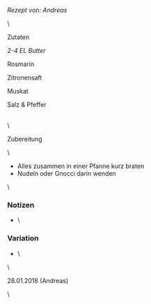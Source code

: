 *Rezept von: Andreas*

\

Zutaten

*2-4 EL Butter*

Rosmarin

Zitronensaft

Muskat

Salz & Pfeffer

\
\

Zubereitung

\

* Alles zusammen in einer Pfanne kurz braten
* Nudeln oder Gnocci darin wenden

\

### Notizen

* \

### Variation 

* \

\

28\.01.2018 (Andreas)

\
